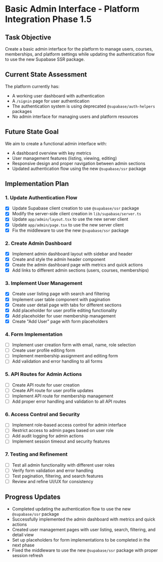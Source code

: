 # Basic Admin Interface - Platform Integration Phase 1.5

## Task Objective

Create a basic admin interface for the platform to manage users, courses, memberships, and platform settings while updating the authentication flow to use the new Supabase SSR package.

## Current State Assessment

The platform currently has:
- A working user dashboard with authentication
- A `/signin` page for user authentication
- The authentication system is using deprecated `@supabase/auth-helpers` packages
- No admin interface for managing users and platform resources

## Future State Goal

We aim to create a functional admin interface with:
- A dashboard overview with key metrics
- User management features (listing, viewing, editing)
- Responsive design and proper navigation between admin sections
- Updated authentication flow using the new `@supabase/ssr` package

## Implementation Plan

### 1. Update Authentication Flow

- [x] Update Supabase client creation to use `@supabase/ssr` package
- [x] Modify the server-side client creation in `lib/supabase/server.ts`
- [x] Update `app/admin/layout.tsx` to use the new server client
- [x] Update `app/admin/page.tsx` to use the new server client
- [x] Fix the middleware to use the new `@supabase/ssr` package

### 2. Create Admin Dashboard

- [x] Implement admin dashboard layout with sidebar and header
- [x] Create and style the admin header component
- [x] Create the admin dashboard page with metrics and quick actions
- [x] Add links to different admin sections (users, courses, memberships)

### 3. Implement User Management

- [x] Create user listing page with search and filtering
- [x] Implement user table component with pagination
- [x] Create user detail page with tabs for different sections
- [x] Add placeholder for user profile editing functionality
- [x] Add placeholder for user membership management
- [x] Create "Add User" page with form placeholders

### 4. Form Implementation

- [ ] Implement user creation form with email, name, role selection
- [ ] Create user profile editing form
- [ ] Implement membership assignment and editing form
- [ ] Add validation and error handling to all forms

### 5. API Routes for Admin Actions

- [ ] Create API route for user creation
- [ ] Create API route for user profile updates
- [ ] Implement API route for membership management
- [ ] Add proper error handling and validation to all API routes

### 6. Access Control and Security

- [ ] Implement role-based access control for admin interface
- [ ] Restrict access to admin pages based on user role
- [ ] Add audit logging for admin actions
- [ ] Implement session timeout and security features

### 7. Testing and Refinement

- [ ] Test all admin functionality with different user roles
- [ ] Verify form validation and error handling
- [ ] Test pagination, filtering, and search features
- [ ] Review and refine UI/UX for consistency

## Progress Updates

- Completed updating the authentication flow to use the new `@supabase/ssr` package
- Successfully implemented the admin dashboard with metrics and quick actions
- Created user management pages with user listing, search, filtering, and detail view
- Set up placeholders for form implementations to be completed in the next phase
- Fixed the middleware to use the new `@supabase/ssr` package with proper session refresh 